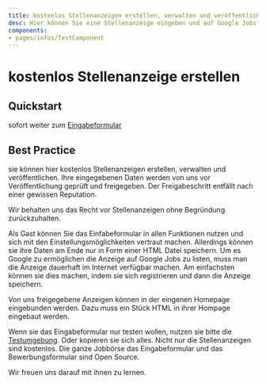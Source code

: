 ```yaml
---
title: kostenlos Stellenanzeigen erstellen, verwalten und veröffentlichen.
desc: Hier können Sie eine Stellenanzeige eingeben und auf Google Jobs veröffentlichen. Außerdem kann die Anzeige in die eingene Homepage eingebunden werden. Kostenlos!
components:
- pages/infos/TestComponent
---
```


# kostenlos Stellenanzeige erstellen

## Quickstart

sofort weiter zum [Eingabeformular](https://jobwizard.yawik.org)

## Best Practice

sie können hier kostenlos Stellenanzeigen erstellen, verwalten und veröffentlichen. Ihre eingegebenen Daten werden von uns vor Veröffentlichung geprüft und freigegeben. Der Freigabeschritt entfällt nach einer gewissen Reputation.

Wir behalten uns das Recht vor Stellenanzeigen ohne Begründung zurückzuhalten.

Als Gast können Sie das Einfabeformular in allen Funktionen nutzen und sich mit den Einstellungsmöglichkeiten vertraut machen. Allerdings können sie ihre Daten am Ende nur in Form einer HTML Datei speichern. Um es Google zu ermöglichen die Anzeige auf Google Jobs zu listen, muss man die Anzeige dauerhaft im Internet verfügbar machen. Am einfachsten können sie dies machen, indem sie sich registrieren und dann die Anzeige speichern.

Von uns freigegebene Anzeigen können in der eingenen Homepage eingebunden werden. Dazu muss ein Stück HTML in ihrer Hompage eingebaut werden. 

Wenn sie das Eingabeformular nur testen wollen, nutzen sie bitte die [Testumgebung](https://yawik.gitlab.io/jobwizard/). Oder kopieren sie sich alles. Nicht nur die Stellenanzeigen sind kostenlos. Die ganze Jobbörse das Eingabeformular und das Bewerbungsformular sind Open Source.

Wir freuen uns darauf mit ihnen zu lernen.



